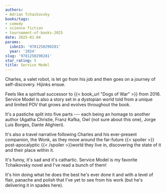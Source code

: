 ```yaml
---
authors:
- Adrian Tchaikovsky
books/tags:
- comedy
- science fiction
- tournament-of-books-2025
date: 2025-01-04
params:
  isbn13: '9781250290281'
  year: '2024'
slug: '9781250290281'
star_rating: 5
title: Service Model
---
```


Charles, a valet robot, is let go from his job and then goes on a journey of self-discovery. Hijinks ensue.

<!--more-->

Feels like a spiritual successor to {{< book_url "Dogs of War" >}} from 2016. Service Model is also a story set in a dystopian world told from a unique and limited POV that grows and evolves throughout the book.

It's a pastiche split into five parts --- each being an homage to another author (Agatha Christie, Franz Kafka, Owl (not sure about this one), Jorge Luis Borges, Dante Alighieri).

It's also a travel narrative following Charles and his ever-present companion, the Wonk, as they move around the far-future {{< spoiler >}} post-apocalyptic {{< /spoiler >}}world they live in, discovering the state of it and their place within it.

It's funny, it's sad and it's cathartic. Service Model is my favorite Tchaikovsky novel and I've read a bunch of them!

It's him doing what he does the best he's ever done it and with a level of flair, panache and polish that I've yet to see from his work (but he's delivering it in spades here).